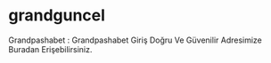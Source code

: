 # grandguncel
Grandpashabet : Grandpashabet Giriş Doğru Ve Güvenilir Adresimize Buradan Erişebilirsiniz.
